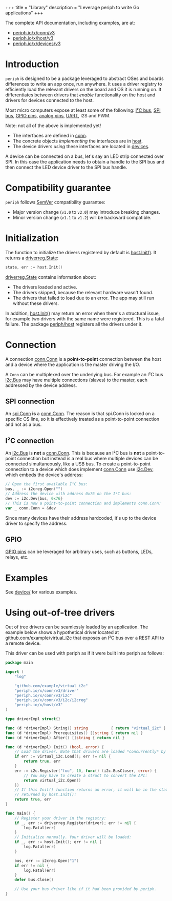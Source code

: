 +++
title = "Library"
description = "Leverage periph to write Go applications"
+++

The complete API documentation, including examples, are at:

* [periph.io/x/conn/v3](https://periph.io/x/conn/v3)
* [periph.io/x/host/v3](https://periph.io/x/host/v3)
* [periph.io/x/devices/v3](https://periph.io/x/devices/v3)


# Introduction

`periph` is designed to be a package leveraged to abstract OSes and boards
differences to write an app once, run anywhere. It uses a driver registry to
efficiently load the relevant drivers on the board and OS it is running on. It
differentiates between drivers that _enable_ functionality on the host and
drivers for devices connected _to_ the host.

Most micro computers expose at least some of the following:
[I²C bus](https://periph.io/x/conn/v3/i2c#Bus), [SPI
bus](https://periph.io/x/conn/v3/spi#Conn), [GPIO
pins](https://periph.io/x/conn/v3/gpio#PinIO), [analog
pins](https://periph.io/x/conn/v3/analog),
[UART](https://periph.io/x/conn/v3/uart), I2S and PWM.

Note: not all of the above is implemented yet!

- The interfaces are defined in [conn](https://periph.io/x/conn/v3).
- The concrete objects _implementing_ the interfaces are in
  [host](https://periph.io/x/host/v3).
- The device drivers _using_ these interfaces are located in
  [devices](https://periph.io/x/devices/v3).

A device can be connected on a bus, let's say an LED strip connected over SPI.
In this case the application needs to obtain a handle to the SPI bus and then
connect the LED device driver to the SPI bus handle.


# Compatibility guarantee

`periph` follows [SemVer](http://semver.org) compatibility guarantee:

- Major version change (`v1.0` to `v2.0`) may introduce breaking changes.
- Minor version change (`v1.1` to `v1.2`) will be backward compatible.


# Initialization

The function to initialize the drivers registered by default is
[host.Init()](https://periph.io/x/host/v3#Init). It returns a
[driverreg.State](https://periph.io/x/conn/v3/driver/driverreg#State):

~~~go
state, err := host.Init()
~~~

[driverreg.State](https://periph.io/x/conn/v3/driver/driverreg#State) contains
information about:

- The drivers loaded and active.
- The drivers skipped, because the relevant hardware wasn't found.
- The drivers that failed to load due to an error. The app may still run without
  these drivers.

In addition, [host.Init()](https://periph.io/x/host/v3#Init) may return an
error when there's a structural issue, for example two drivers with the same
name were registered. This is a fatal failure. The package
[periph/host](https://periph.io/x/host/v3) registers all the drivers under
it.


# Connection

A connection [conn.Conn](https://periph.io/x/conn/v3#Conn) is a
**point-to-point** connection between the host and a device where the
application is the master driving the I/O.

A `Conn` can be multiplexed over the underlying bus. For example an I²C bus
[i2c.Bus](https://periph.io/x/conn/v3/i2c#Bus) may have multiple connections
(slaves) to the master, each addressed by the device address.


## SPI connection

An [spi.Conn](https://periph.io/x/conn/v3/spi#Conn) **is** a
[conn.Conn](https://periph.io/x/conn/v3#Conn). The reason is that spi.Conn
is locked on a specific CS line, so it is effectively treated as a
point-to-point connection and not as a bus.


## I²C connection

An [i2c.Bus](https://periph.io/x/conn/v3/i2c#Bus) is **not** a
[conn.Conn](https://periph.io/x/conn/v3#Conn). This is because an I²C bus is
**not** a point-to-point connection but instead is a real bus where multiple
devices can be connected simultaneously, like a USB bus. To create a
point-to-point connection to a device which does implement
[conn.Conn](https://periph.io/x/conn/v3#Conn) use
[i2c.Dev](https://periph.io/x/conn/v3/i2c#Dev), which embeds the device's
address:

~~~go
// Open the first available I²C bus:
bus, _ := i2creg.Open("")
// Address the device with address 0x76 on the I²C bus:
dev := i2c.Dev{bus, 0x76}
// This is now a point-to-point connection and implements conn.Conn:
var _ conn.Conn = &dev
~~~

Since many devices have their address hardcoded, it's up to the device driver to
specify the address.


## GPIO

[GPIO pins](https://periph.io/x/conn/v3/gpio#PinIO) can be leveraged for
arbitrary uses, such as buttons, LEDs, relays, etc.


# Examples

See [device/](device/) for various examples.


# Using out-of-tree drivers

Out of tree drivers can be seamlessly loaded by an application. The example
below shows a hypothetical driver located at github.com/example/virtual_i2c that
exposes an I²C bus over a REST API to a remote device.

This driver can be used with periph as if it were built into periph as follows:

~~~go
package main

import (
    "log"

    "github.com/example/virtual_i2c"
    "periph.io/x/conn/v3/driver"
    "periph.io/x/conn/v3/i2c"
    "periph.io/x/conn/v3/i2c/i2creg"
    "periph.io/x/host/v3"
)

type driverImpl struct{}

func (d *driverImpl) String() string          { return "virtual_i2c" }
func (d *driverImpl) Prerequisites() []string { return nil }
func (d *driverImpl) After() []string { return nil }

func (d *driverImpl) Init() (bool, error) {
    // Load the driver. Note that drivers are loaded *concurrently* by periph.
    if err := virtual_i2c.Load(); err != nil {
        return true, err
    }
    err := i2c.Register("foo", 10, func() (i2c.BusCloser, error) {
        // You may have to create a struct to convert the API:
        return virtual_i2c.Open()
    })
    // If this Init() function returns an error, it will be in the state
    // returned by host.Init():
    return true, err
}

func main() {
    // Register your driver in the registry:
    if _, err := driverreg.Register(driver); err != nil {
        log.Fatal(err)
    }
    // Initialize normally. Your driver will be loaded:
    if _, err := host.Init(); err != nil {
        log.Fatal(err)
    }

    bus, err := i2creg.Open("1")
    if err != nil {
        log.Fatal(err)
    }
    defer bus.Close()

    // Use your bus driver like if it had been provided by periph.
}
~~~

